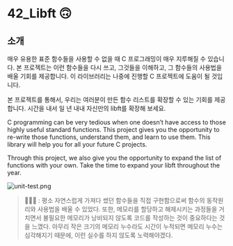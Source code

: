 # 42_Libft 🙃

## 소개

매우 유용한 표준 함수들을 사용할 수 없을 때 C 프로그래밍이 매우 지루해질 수 있습니다. 본 프로젝트는 이런 함수들을 다시 쓰고, 그것들을 이해하고, 그 함수들의 사용법을 배울 기회를 제공합니다. 이 라이브러리는 나중에 진행할 C 프로젝트에 도움이 될 것입니다.

본 프로젝트를 통해서, 우리는 여러분이 만든 함수 리스트를 확장할 수 있는 기회를 제공합니다. 시간을 내서 일 년 내내 자신만의 libft를 확장해 보세요.

C programming can be very tedious when one doesn’t have access to those highly useful standard functions. This project gives you the opportunity to re-write those functions, understand them, and learn to use them. This library will help you for all your future C projects.

Through this project, we also give you the opportunity to expand the list of functions with your own. Take the time to expand your libft throughout the year.


![unit-test.png](/Users/selin/Desktop/unit-test.png)
> 🙋🏻‍♀️ : 평소 자연스럽게 가져다 썼던 함수들을 직접 구현함으로써 함수의 동작원리와 사용법을 배울 수 있었다. 또한, 메모리를 할당하고 해제시키는 과정들을 거치면서 불필요한 메모리가 낭비되지 않도록 코드를 작성하는 것이 중요하다는 것을 느꼈다. 아무리 작은 크기의 메모리 누수라도 시간이 누적되면 메모리 누수는 심각해지기 때문에, 이런 실수를 하지 않도록 노력해야겠다.
